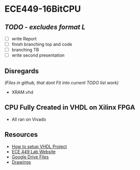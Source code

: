 # ECE449-16BitCPU

## ***TODO*** - *excludes format L*
- [ ] write Report
- [ ] finish branching top and code
- [ ] branching TB
- [ ] write second presentation

## Disregards
*(Files in github, that dont Fit into current TODO list work)*
- XRAM.vhd


## CPU Fully Created in VHDL on Xilinx FPGA
- All ran on Vivado

## Resources
- [How to setup VHDL Project](https://www.ece.uvic.ca/~ece449/lab/lab/Lab2.pdf)
- [ECE 449 Lab Website](https://www.ece.uvic.ca/~ece449/lab/index.html)
- [Google Drive Files](https://drive.google.com/drive/folders/1tlIO9s_Df8LXeqYccAc6llGytWvw_PAS)
- [Drawings](https://app.diagrams.net)

